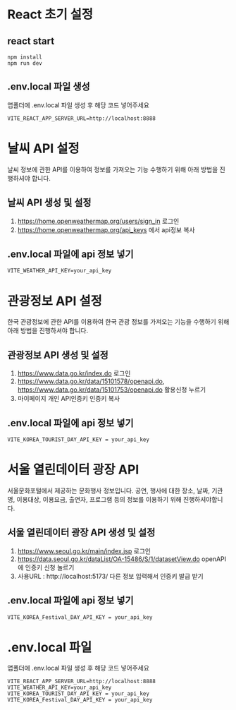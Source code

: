 # React 초기 설정
## react start
```
npm install
npm run dev
```
## .env.local 파일 생성
앱폴더에 .env.local 파일 생성 후 해당 코드 넣어주세요
```
VITE_REACT_APP_SERVER_URL=http://localhost:8888
```

# 날씨 API 설정
날씨 정보에 관한 API를 이용하여 정보를 가져오는 기능 수행하기 위해 아래 방법을 진행하셔야 합니다.

## 날씨 API 생성 및 설정
1. https://home.openweathermap.org/users/sign_in 로그인
2. https://home.openweathermap.org/api_keys 에서 api정보 복사

## .env.local 파일에 api 정보 넣기
```
VITE_WEATHER_API_KEY=your_api_key
```

# 관광정보 API 설정
한국 관광정보에 관한 API를 이용하여 한국 관광 정보를 가져오는 기능을 수행하기 위해 아래 방법을 진행하셔야 합니다.

## 관광정보 API 생성 및 설정
1. https://www.data.go.kr/index.do 로그인
2. https://www.data.go.kr/data/15101578/openapi.do, https://www.data.go.kr/data/15101753/openapi.do 활용신청 누르기
3. 마이페이지 개인 API인증키 인증키 복사

## .env.local 파일에 api 정보 넣기
```
VITE_KOREA_TOURIST_DAY_API_KEY = your_api_key
```

# 서울 열린데이터 광장 API
서울문화포털에서 제공하는 문화행사 정보입니다.
공연, 행사에 대한 장소, 날짜, 기관명, 이용대상, 이용요금, 출연자, 프로그램 등의 정보를 이용하기 위해 진행하셔야합니다.

## 서울 열린데이터 광장 API 생성 및 설정
1. https://www.seoul.go.kr/main/index.jsp 로그인
2. https://data.seoul.go.kr/dataList/OA-15486/S/1/datasetView.do openAPI에 인증키 신청 눌르기
3. 사용URL : http://localhost:5173/ 다른 정보 입력해서 인증키 발급 받기

## .env.local 파일에 api 정보 넣기
```
VITE_KOREA_Festival_DAY_API_KEY = your_api_key
```


# .env.local 파일 
앱폴더에 .env.local 파일 생성 후 해당 코드 넣어주세요
```
VITE_REACT_APP_SERVER_URL=http://localhost:8888
VITE_WEATHER_API_KEY=your_api_key
VITE_KOREA_TOURIST_DAY_API_KEY = your_api_key
VITE_KOREA_Festival_DAY_API_KEY = your_api_key
```